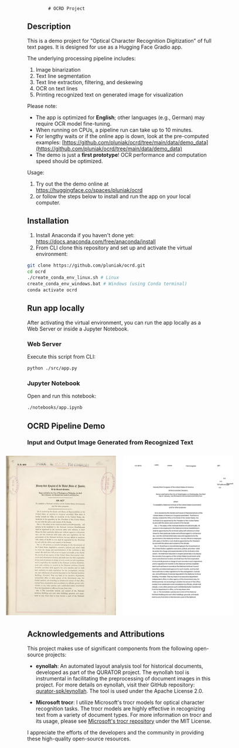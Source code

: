             # OCRD Project

## Description
This is a demo project for "Optical Character Recognition Digitization" of full text pages. It is designed for use as a Hugging Face Gradio app. 

The underlying processing pipeline includes:
  1. Image binarization
  2. Text line segmentation
  3. Text line extraction, filtering, and deskewing
  4. OCR on text lines
  5. Printing recognized text on generated image for visualization

Please note:
- The app is optimized for **English**; other languages (e.g., German) may require OCR model fine-tuning.
- When running on CPUs, a pipeline run can take up to 10 minutes.
- For lengthy waits or if the online app is down, look at the pre-computed examples: [https://github.com/pluniak/ocrd/tree/main/data/demo_data](https://github.com/pluniak/ocrd/tree/main/data/demo_data)
- The demo is just a **first prototype**! OCR performance and computation speed should be optimized.

Usage:
  1. Try out the the demo online at https://huggingface.co/spaces/pluniak/ocrd
  2. or follow the steps below to install and run the app on your local computer.

## Installation
  1. Install Anaconda if you haven't done yet: https://docs.anaconda.com/free/anaconda/install
  2. From CLI clone this repository and set up and activate the virtual environment:
```bash
git clone https://github.com/pluniak/ocrd.git
cd ocrd
./create_conda_env_linux.sh # Linux
create_conda_env_windows.bat # Windows (using Conda terminal)
conda activate ocrd
```

## Run app locally
After activating the virtual environment, you can run the app locally as a Web Server or inside a Jupyter Notebook.
### Web Server
Execute this script from CLI:
```bash
python ./src/app.py
```
### Jupyter Notebook
Open and run this notebook:
```bash
./notebooks/app.ipynb
```

## OCRD Pipeline Demo

### Input and Output Image Generated from Recognized Text

<div style="display: flex; justify-content: center; align-items: center;">
  <img src="./data/demo_data/act_image.jpg" alt="Input Image" width="300" style="margin: 10px;"/>
  <img src="./data/demo_data/act_genImg.jpg" alt="Output Image" width="300" style="margin: 10px;"/>
</div>


## Acknowledgements and Attributions

This project makes use of significant components from the following open-source projects:

- **eynollah**: An automated layout analysis tool for historical documents, developed as part of the QURATOR project. The eynollah tool is instrumental in facilitating the preprocessing of document images in this project. For more details on eynollah, visit their GitHub repository: [qurator-spk/eynollah](https://github.com/qurator-spk/eynollah). The tool is used under the Apache License 2.0.

- **Microsoft trocr**: I utilize Microsoft's trocr models for optical character recognition tasks. The trocr models are highly effective in recognizing text from a variety of document types. For more information on trocr and its usage, please see [Microsoft's trocr repository](https://github.com/microsoft/unilm) under the MIT License.

I appreciate the efforts of the developers and the community in providing these high-quality open-source resources.
